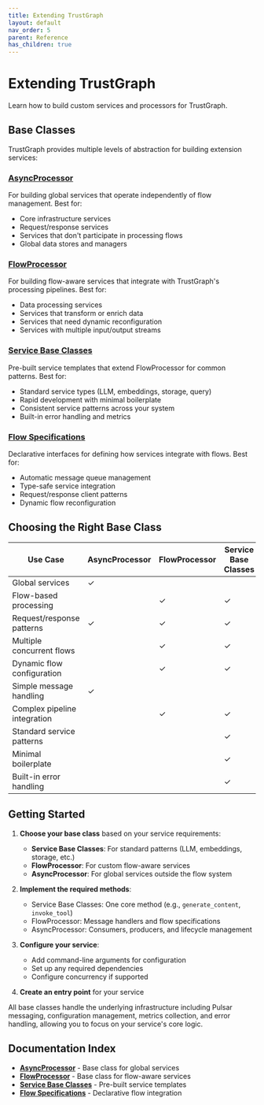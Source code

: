 ```yaml
---
title: Extending TrustGraph
layout: default
nav_order: 5
parent: Reference
has_children: true
---
```


# Extending TrustGraph

Learn how to build custom services and processors for TrustGraph.

## Base Classes

TrustGraph provides multiple levels of abstraction for building extension services:

### [AsyncProcessor](async-processor.md)
For building global services that operate independently of flow management. Best for:
- Core infrastructure services
- Request/response services
- Services that don't participate in processing flows
- Global data stores and managers

### [FlowProcessor](flow-processor.md)
For building flow-aware services that integrate with TrustGraph's processing pipelines. Best for:
- Data processing services
- Services that transform or enrich data
- Services that need dynamic reconfiguration
- Services with multiple input/output streams

### [Service Base Classes](service-base-classes.md)
Pre-built service templates that extend FlowProcessor for common patterns. Best for:
- Standard service types (LLM, embeddings, storage, query)
- Rapid development with minimal boilerplate
- Consistent service patterns across your system
- Built-in error handling and metrics

### [Flow Specifications](flow-specifications.md)
Declarative interfaces for defining how services integrate with flows. Best for:
- Automatic message queue management
- Type-safe service integration
- Request/response client patterns
- Dynamic flow reconfiguration

## Choosing the Right Base Class

| Use Case | AsyncProcessor | FlowProcessor | Service Base Classes |
|----------|---------------|---------------|---------------------|
| Global services | ✓ | | |
| Flow-based processing | | ✓ | ✓ |
| Request/response patterns | ✓ | ✓ | ✓ |
| Multiple concurrent flows | | ✓ | ✓ |
| Dynamic flow configuration | | ✓ | ✓ |
| Simple message handling | ✓ | | |
| Complex pipeline integration | | ✓ | ✓ |
| Standard service patterns | | | ✓ |
| Minimal boilerplate | | | ✓ |
| Built-in error handling | | | ✓ |

## Getting Started

1. **Choose your base class** based on your service requirements:
   - **Service Base Classes**: For standard patterns (LLM, embeddings, storage, etc.)
   - **FlowProcessor**: For custom flow-aware services
   - **AsyncProcessor**: For global services outside the flow system

2. **Implement the required methods**:
   - Service Base Classes: One core method (e.g., `generate_content`, `invoke_tool`)
   - FlowProcessor: Message handlers and flow specifications
   - AsyncProcessor: Consumers, producers, and lifecycle management

3. **Configure your service**:
   - Add command-line arguments for configuration
   - Set up any required dependencies
   - Configure concurrency if supported

4. **Create an entry point** for your service

All base classes handle the underlying infrastructure including Pulsar messaging, configuration management, metrics collection, and error handling, allowing you to focus on your service's core logic.

## Documentation Index

- **[AsyncProcessor](async-processor.md)** - Base class for global services
- **[FlowProcessor](flow-processor.md)** - Base class for flow-aware services  
- **[Service Base Classes](service-base-classes)** - Pre-built service templates
- **[Flow Specifications](flow-specifications)** - Declarative flow integration
